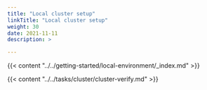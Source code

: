 ```yaml
---
title: "Local cluster setup"
linkTitle: "Local cluster setup"
weight: 30
date: 2021-11-11
description: >  

---
```


{{< content "../../getting-started/local-environment/_index.md" >}}

{{< content "../../tasks/cluster/cluster-verify.md" >}}
